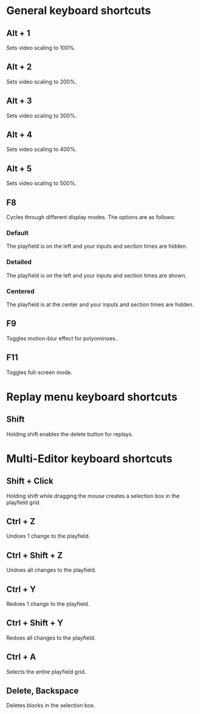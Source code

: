 # General keyboard shortcuts
## Alt + 1
Sets video scaling to 100%.
## Alt + 2
Sets video scaling to 200%.
## Alt + 3
Sets video scaling to 300%.
## Alt + 4
Sets video scaling to 400%.
## Alt + 5
Sets video scaling to 500%.
## F8
Cycles through different display modes. The options are as follows:
### Default
The playfield is on the left and your inputs and section times are hidden.
### Detailed
The playfield is on the left and your inputs and section times are shown.
### Centered
The playfield is at the center and your inputs and section times are hidden.
## F9
Toggles motion-blur effect for polyominoes.
## F11
Toggles full-screen mode.
# Replay menu keyboard shortcuts
## Shift
Holding shift enables the delete button for replays.
# Multi-Editor keyboard shortcuts
## Shift + Click
Holding shift while dragging the mouse creates a selection box in the playfield grid.
## Ctrl + Z
Undoes 1 change to the playfield.
## Ctrl + Shift + Z
Undoes all changes to the playfield.
## Ctrl + Y
Redoes 1 change to the playfield.
## Ctrl + Shift + Y
Redoes all changes to the playfield.
## Ctrl + A
Selects the entire playfield grid.
## Delete, Backspace
Deletes blocks in the selection box.
